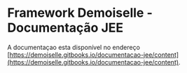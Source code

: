 # Framework Demoiselle - Documentação JEE
A documentaçao esta disponível no endereço [https://demoiselle.gitbooks.io/documentacao-jee/content](https://demoiselle.gitbooks.io/documentacao-jee/content).
